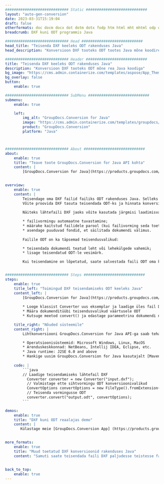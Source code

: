 ```yaml
---
############################# Static ############################
layout: "auto-gen-conversion"
date: 2023-03-31T15:19:04
draft: false
otherformats: doc docm docx dot dotm dotx fodp htm html mht mhtml odp odt otp pot potm potx pps ppsm ppsx ppt pptm pptx rtf
breadcrumb: DXF kuni ODT programmis Java

############################# Head ############################
head_title: "Teisenda DXF keeleks ODT rakenduses Java"
head_description: "Konversioon DXF tooteks ODT tootes Java mõne koodireaga. Teisendage üle 160 failivormingu, kasutades toote Java GroupDocsi dokumendi teisendamise API-d"

############################# Header ############################
title: "Teisenda DXF keeleks ODT rakenduses Java"
description: "Konversioon DXF tooteks ODT mõne rea Java koodiga"
bg_image: "https://cms.admin.containerize.com/templates/aspose/App_Themes/V3/images/bg/header1.png"
bg_overlay: false
button:
    enable: true

############################# SubMenu ############################
submenu:
    enable: true

    left:
        img_alt: "GroupDocs.Conversion for Java"
        image: "https://cms.admin.containerize.com/templates/groupdocs/images/product-logos/90x90-noborder/groupdocs-conversion-java.png"
        product: "GroupDocs.Conversion"
        platform: "Java"



############################# About ############################
about:
    enable: true
    title: "Teave toote GroupDocs.Conversion for Java API kohta"
    content: |
        [GroupDocs.Conversion for Java](https://products.groupdocs.com/conversion/java/) on täiustatud failivormingu teisendamise API populaarsete pildi- ja dokumendivormingute (nt Microsoft Office, OpenDocument, PDF, HTML, meil, CAD) teisendamiseks. ja palju muud vaid mõne koodireaga. Native API tuvastab automaatselt originaaldokumentide vormingud ja pakub palju võimalusi teisendatud dokumentide kohandamiseks. Lisaks dokumendist teabe hankimise funktsioonile toetab see vaikimisi ka teisendustulemuste vahemällu salvestamist kohalikule kettale. Kuid mis tahes tüüpi vahemälu salvestamist saab toetada vastavate liideste rakendamisega - Amazon S3, Dropbox, Google Drive, Windows Azure, Reddis või mõni muu.
    

overview:
    enable: true
    content: |
        Teisendage oma DXF failid failiks ODT rakenduses Java. Selleks kulub vaid paar rida Java koodi mis tahes teie valitud platvormil, nagu Windows, Linux, macOS.
        Võite proovida DXF tasuta teisendada ODT-ks ja hinnata konversioonitulemuste kvaliteeti. Lisaks lihtsatele faili teisendamise skriptidele saate proovida keerukamaid valikuid lähtefaili DXF laadimiseks ja väljundi ODT salvestamiseks. 
        
        Näiteks lähtefaili DXF jaoks võite kasutada järgmisi laadimisvalikuid:

        * failivormingu automaatne tuvastamine;
        * määrake kaitstud failidele parool (kui failivorming seda toetab);
        * asendage puuduvad fondid, et säilitada dokumendi välimus.
        
        Failile ODT on ka täpsemad teisendusvalikud:

        * teisendada dokumendi teatud leht või lehekülgede vahemik;
        * lisage teisendatud ODT-le vesimärk.

        Kui teisendamine on lõpetatud, saate salvestada faili ODT oma kohalikku failiteele või mis tahes kolmanda osapoole salvestusruumi, nagu FTP, Amazon S3, Google Drive, Dropbox jne. Pange tähele – teisendada DXF kuni ODT, ei pea te installima täiendavat tarkvara, nagu MS Office, Open Office, Adobe Acrobat Reader jne.


############################# Steps ############################
steps:
    enable: true
    title_left: "Toimingud DXF teisendamiseks ODT keeleks Java"
    content_left: |
        [GroupDocs.Conversion for Java](https://products.groupdocs.com/conversion/java/) võimaldab arendajatel mõne koodirea abil hõlpsasti teisendada faili DXF failiks ODT.
        
        * Looge klassist Converter uus eksemplar ja laadige üles fail DXF koos täieliku teega
        * Määra dokumenditüübi teisendusvalikud väärtusele ODT
        * Kutsuge meetod convert() ja edastage parameetrina dokumendi nimi (täielik tee) ja vorming (ODT)

    title_right: "Nõuded süsteemile"
    content_right: |
        Lihtkonversiooni GroupDocs.Conversion for Java API-ga saab teha vaid mõne koodireaga. Meie API-sid toetavad kõik suuremad platvormid ja operatsioonisüsteemid. Enne alloleva koodi käivitamist veenduge, et teie süsteemi on installitud järgmised eeltingimused.

        * Operatsioonisüsteemid: Microsoft Windows, Linux, MacOS
        * Arenduskeskkonnad: NetBeans, Intellij IDEA, Eclipse, etc.
        * Java runtime: J2SE 6.0 and above
        * Hankige uusim GroupDocs.Conversion for Java kasutajalt [Maven](https://repository.groupdocs.com/webapp/#/artifacts/browse/tree/General/repo/com/groupdocs/groupdocs-conversion)
         
    code: |
        ```java    
        // Laadige teisendamiseks lähtefail DXF
          Converter converter = new Converter("input.dxf");
          // Valmistage ette sihtvormingu ODT konversioonivalikud
          ConvertOptions convertOptions = new FileType().fromExtension("odt").getConvertOptions();
          // Teisenda vormingusse ODT
          converter.convert("output.odt", convertOptions);
        ```

demos:
    enable: true
    title: "DXF kuni ODT reaalajas demo"
    content: |
       Külastage meie [GroupDocs.Conversion App] (https://products.groupdocs.app/conversion/family) veebisaiti ja proovige kohe DXF konversiooni ODT. Tasuta demol on järgmised eelised
          

more_formats:
    enable: true
    title: "Muud toetatud DXF konversioonid rakenduses Java"
    content: "Samuti saate teisendada faili DXF paljudesse teistesse failivormingutesse. Vaadake allolevat loendit."
       
       
back_to_top:
    enable: true
---
```

